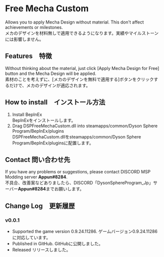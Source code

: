 # Free Mecha Custom
Allows you to apply Mecha Design without material. This don't affect achievements or milestones. <br>
メカのデザインを材料無しで適用できるようになります。実績やマイルストーンには影響しません。<br>

## Features　特徴
Without thinking about the material, just click [Apply Mecha Design for Free] button and the Mecha Design will be applied.<br>
素材のことを考えずに、[メカのデザインを無料で適用する]ボタンをクリックするだけで、メカのデザインが適応されます。<br>

## How to install　インストール方法
1. Install BepInEx<br>
   BepInExをインストールします。<br>
2. Drag DSPFreeMechaCustom.dll into steamapps/common/Dyson Sphere Program/BepInEx/plugins<br>
   DSPFreeMechaCustom.dllをsteamapps/common/Dyson Sphere Program/BepInEx/pluginsに配置します。<br>

## Contact 問い合わせ先
If you have any problems or suggestions, please contact DISCORD MSP Modding server **Appun#8284**.<br>
不具合、改善案などありましたら、DISCORD「DysonSphereProgram_Jp」サーバー**Appun#8284**までお願いします。<br>

## Change Log　更新履歴
### v0.0.1
- Supported the game version 0.9.24.11286. ゲームバージョン0.9.24.11286に対応しています。
- Published in GitHub. GitHubに公開しました。
- Released リリースしました。